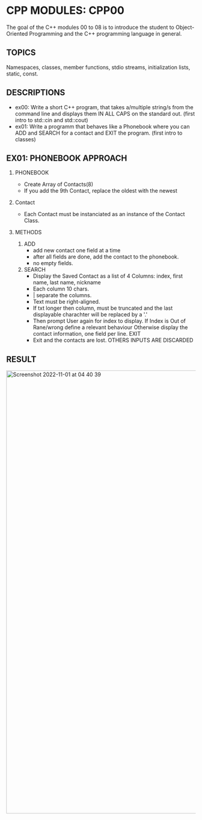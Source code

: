 # CPP MODULES: CPP00
The goal of the C++ modules 00 to 08 is to introduce the student to Object-Oriented Programming and the C++ programming language in general. 

## TOPICS
Namespaces, classes, member functions, stdio streams, initialization lists, static, const.


## DESCRIPTIONS
- ex00: Write a short C++ program, that takes a/multiple string/s from the command line and displays them IN ALL CAPS on the standard out.
       (first intro to std::cin and std::cout)
- ex01: Write a programm that behaves like a Phonebook where you can  ADD and SEARCH for a contact and EXIT the program.
       (first intro to classes)


## EX01: PHONEBOOK APPROACH
 
1) PHONEBOOK
    - Create Array of Contacts(8)
    - If you add the 9th Contact, replace the oldest with the newest

2) Contact
    - Each Contact must be instanciated as an instance of the Contact Class.

3) METHODS
    1) ADD
        - add new contact one field at a time
        - after all fields are done, add the contact to the phonebook.
        - no empty fields.
    2) SEARCH
        - Display the Saved Contact as a list of 4 Columns: index, first name, last name, nickname
        - Each column 10 chars.
        - | separate the columns.
        - Text must be right-aligned.
        - If txt longer then column, must be truncated and the last displayable charachter will be replaced by a '.'
        - Then prompt User again for index to display. If Index is Out of Rane/wrong define a relevant behaviour
            Otherwise display the contact information, one field per line.
    EXIT
        - Exit and the contacts are lost.
    OTHERS INPUTS ARE DISCARDED
         


## RESULT 

<img width="1174" alt="Screenshot 2022-11-01 at 04 40 39" src="https://user-images.githubusercontent.com/85942176/199155353-83a44bb7-06a0-4704-b556-1ffed04a82ee.png">





